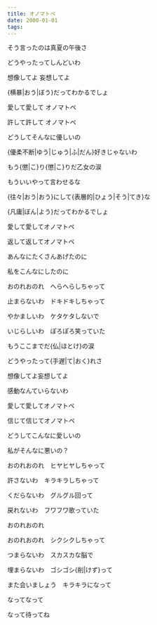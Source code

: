 ```yaml
---
title: オノマトペ
date: 2000-01-01
tags: 
---
```

そう言ったのは真夏の午後さ

どうやったってしんどいわ

想像してよ 妄想してよ

{横暴|おう|ぼう}だってわかるでしょ

愛して愛して オノマトペ

許して許して オノマトペ

どうしてそんなに優しいの

{優柔不断|ゆう|じゅう|ふ|だん}好きじゃないわ

もう{懲|こ}り{懲|こ}りだ乙女の涙

もういいやって言わせるな

{往々|おう|おう}にして{表層的|ひょう|そう|てき}な

{凡庸|ぼん|よう}だってわかるでしょ

愛して愛してオノマトペ

返して返してオノマトペ

あんなにたくさんあげたのに

私をこんなにしたのに

おのれおのれ　へらへらしちゃって

止まらないわ　ドキドキしちゃって

やかましいわ　ケタケタしないで

いじらしいわ　ぽろぽろ笑っていた

もうここまでだ{仏|ほとけ}の涙

どうやったって{手遅|て|おく}れさ

想像してよ妄想してよ

感動なんていらないわ

愛して愛してオノマトペ

信じて信じてオノマトペ

どうしてこんなに愛しいの

私がそんなに悪いの？

おのれおのれ　ヒヤヒヤしちゃって

許さないわ　キラキラしちゃって

くだらないわ　グルグル回って

戻れないわ　フワフワ歌っていた

おのれおのれ

おのれおのれ　シクシクしちゃって

つまらないわ　スカスカな脳で

埋まらないわ　ゴシゴシ{削|けず}って

また会いましょう　キラキラになって

なってなって

なって待ってね
